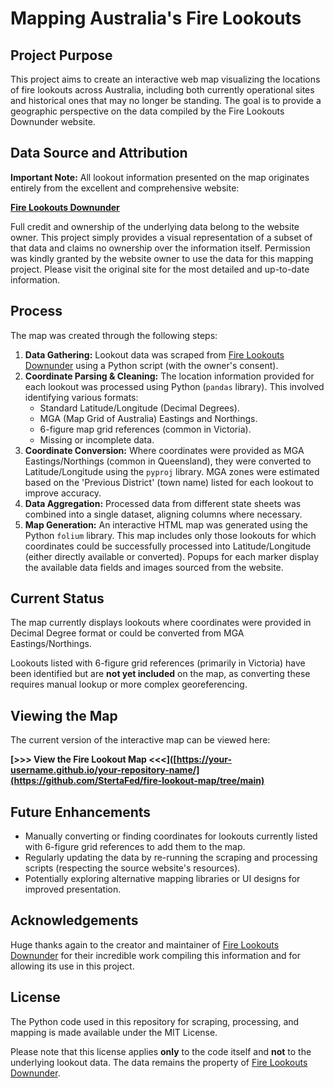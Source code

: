 # Mapping Australia's Fire Lookouts

## Project Purpose

This project aims to create an interactive web map visualizing the locations of fire lookouts across Australia, including both currently operational sites and historical ones that may no longer be standing. The goal is to provide a geographic perspective on the data compiled by the Fire Lookouts Downunder website.

## Data Source and Attribution

**Important Note:** All lookout information presented on the map originates entirely from the excellent and comprehensive website:

**[Fire Lookouts Downunder](https://www.firelookoutsdownunder.com/)**

Full credit and ownership of the underlying data belong to the website owner. This project simply provides a visual representation of a subset of that data and claims no ownership over the information itself. Permission was kindly granted by the website owner to use the data for this mapping project. Please visit the original site for the most detailed and up-to-date information.

## Process

The map was created through the following steps:

1.  **Data Gathering:** Lookout data was scraped from [Fire Lookouts Downunder](https://www.firelookoutsdownunder.com/) using a Python script (with the owner's consent).
2.  **Coordinate Parsing & Cleaning:** The location information provided for each lookout was processed using Python (`pandas` library). This involved identifying various formats:
    *   Standard Latitude/Longitude (Decimal Degrees).
    *   MGA (Map Grid of Australia) Eastings and Northings.
    *   6-figure map grid references (common in Victoria).
    *   Missing or incomplete data.
3.  **Coordinate Conversion:** Where coordinates were provided as MGA Eastings/Northings (common in Queensland), they were converted to Latitude/Longitude using the `pyproj` library. MGA zones were estimated based on the 'Previous District' (town name) listed for each lookout to improve accuracy.
4.  **Data Aggregation:** Processed data from different state sheets was combined into a single dataset, aligning columns where necessary.
5.  **Map Generation:** An interactive HTML map was generated using the Python `folium` library. This map includes only those lookouts for which coordinates could be successfully processed into Latitude/Longitude (either directly available or converted). Popups for each marker display the available data fields and images sourced from the website.

## Current Status

The map currently displays lookouts where coordinates were provided in Decimal Degree format or could be converted from MGA Eastings/Northings.

Lookouts listed with 6-figure grid references (primarily in Victoria) have been identified but are **not yet included** on the map, as converting these requires manual lookup or more complex georeferencing.

## Viewing the Map

The current version of the interactive map can be viewed here:

**[>>> View the Fire Lookout Map <<<]([https://your-username.github.io/your-repository-name/](https://github.com/StertaFed/fire-lookout-map/tree/main)**

## Future Enhancements

*   Manually converting or finding coordinates for lookouts currently listed with 6-figure grid references to add them to the map.
*   Regularly updating the data by re-running the scraping and processing scripts (respecting the source website's resources).
*   Potentially exploring alternative mapping libraries or UI designs for improved presentation.

## Acknowledgements

Huge thanks again to the creator and maintainer of [Fire Lookouts Downunder](https://www.firelookoutsdownunder.com/) for their incredible work compiling this information and for allowing its use in this project.

## License

The Python code used in this repository for scraping, processing, and mapping is made available under the MIT License.

Please note that this license applies **only** to the code itself and **not** to the underlying lookout data. The data remains the property of [Fire Lookouts Downunder](https://www.firelookoutsdownunder.com/).
